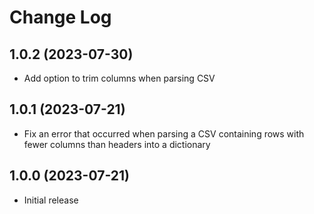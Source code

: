 # Change Log

## 1.0.2 (2023-07-30)

- Add option to trim columns when parsing CSV

## 1.0.1 (2023-07-21)

- Fix an error that occurred when parsing a CSV containing rows with fewer columns than headers into a dictionary

## 1.0.0 (2023-07-21)

- Initial release
